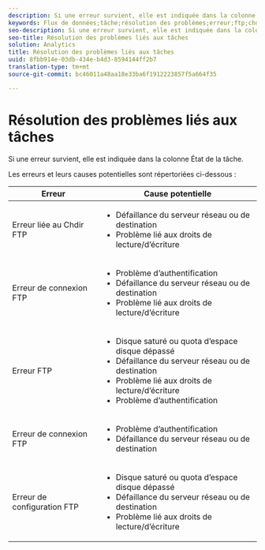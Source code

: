 ```yaml
---
description: Si une erreur survient, elle est indiquée dans la colonne État de la tâche.
keywords: Flux de données;tâche;résolution des problèmes;erreur;ftp;chdir;connect;login;put
seo-description: Si une erreur survient, elle est indiquée dans la colonne État de la tâche.
seo-title: Résolution des problèmes liés aux tâches
solution: Analytics
title: Résolution des problèmes liés aux tâches
uuid: 8fbb914e-03db-434e-b4d3-8594144ff2b7
translation-type: tm+mt
source-git-commit: bc46011a48aa18e33ba6f1912223857f5a664f35

---
```



# Résolution des problèmes liés aux tâches

Si une erreur survient, elle est indiquée dans la colonne État de la tâche.

Les erreurs et leurs causes potentielles sont répertoriées ci-dessous :

<table id="table_BE2921B8E7C94B0EB88774321B8692F0"> 
 <thead> 
  <tr> 
   <th colname="col1" class="entry"> Erreur </th> 
   <th colname="col2" class="entry"> Cause potentielle </th> 
  </tr> 
 </thead>
 <tbody> 
  <tr> 
   <td colname="col1"> <p> Erreur liée au Chdir FTP </p> </td> 
   <td colname="col2"> <p> 
     <ul id="ul_79AB3EA974CC46A0A645A439BC612D88"> 
      <li id="li_4A6A5922275946908E06499E8EAAF18B"> Défaillance du serveur réseau ou de destination </li> 
      <li id="li_33393FF286624A63B12991DCE079841D">Problème lié aux droits de lecture/d’écriture </li> 
     </ul> </p> </td> 
  </tr> 
  <tr> 
   <td colname="col1"> <p> Erreur de connexion FTP </p> </td> 
   <td colname="col2"> <p> 
     <ul id="ul_5F926078850D4495B83BC938395CAC6B"> 
      <li id="li_A72A357F6289438EA1A091AC4FD3A3D0"> Problème d’authentification </li> 
      <li id="li_48532C78285E4DB6A47B1435A5FA549B"> Défaillance du serveur réseau ou de destination </li> 
      <li id="li_11DF6FA218CA48539C4561695234CA4D"> Problème lié aux droits de lecture/d’écriture </li> 
     </ul> </p> </td> 
  </tr> 
  <tr> 
   <td colname="col1"> <p> Erreur FTP </p> </td> 
   <td colname="col2"> <p> 
     <ul id="ul_020BA1DC81F645FFABCAD07E51351D1E"> 
      <li id="li_8566EECEFD344BFDB638259474A8E8EA"> Disque saturé ou quota d’espace disque dépassé </li> 
      <li id="li_15CD50ED54F846F79BFDF25359864C59"> Défaillance du serveur réseau ou de destination </li> 
      <li id="li_741A3315C0B940D3A9874F15C78B4F28"> Problème lié aux droits de lecture/d’écriture </li> 
      <li id="li_49F707F7F65A443F8AC6E058E3D89B96"> Problème d’authentification </li> 
     </ul> </p> </td> 
  </tr> 
  <tr> 
   <td colname="col1"> <p> Erreur de connexion FTP </p> </td> 
   <td colname="col2"> <p> 
     <ul id="ul_F7F128ADF1FD4E9D8B79424A6432378E"> 
      <li id="li_68C377CAD50346B1B9937B77E7EB2AAD"> Problème d’authentification </li> 
      <li id="li_7EA91C90FFC0493EA156292620EF1589"> Défaillance du serveur réseau ou de destination </li> 
     </ul> </p> </td> 
  </tr> 
  <tr> 
   <td colname="col1"> <p> Erreur de configuration FTP </p> </td> 
   <td colname="col2"> <p> 
     <ul id="ul_760DA2CBD46B4C348BE3B7B43E803FD9"> 
      <li id="li_6578482722E14E998515B4B3EA370C44"> Disque saturé ou quota d’espace disque dépassé </li> 
      <li id="li_342240DDD9D3423198C23123473D539C"> Défaillance du serveur réseau ou de destination </li> 
      <li id="li_44CEFE1D92A74842A6321C416637421F"> Problème lié aux droits de lecture/d’écriture </li> 
     </ul> </p> </td> 
  </tr> 
 </tbody> 
</table>
